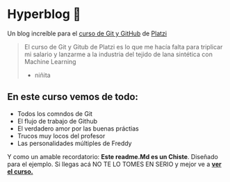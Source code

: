 # Hyperblog 💚
Un blog increíble para el [curso de Git y GitHub](http:/https://platzi.com/cursos/git-github// "curso de Git y GitHub") de [Platzi](http://https://platzi.com "Platzi")
> El curso de Git y Gitub de Platzi es lo que me hacía falta para triplicar mi salario y lanzarme a la industria del tejido de lana sintética con Machine Learning
> - niñita

## En este curso vemos de todo:
* Todos los comndos de Git 
* El flujo de trabajo de Github
* El verdadero amor por las buenas práctias
* Trucos muy locos del profesor
* Las personalidades múltiples de Freddy

Y como un amable recordatorio: **Este readme.Md es un Chiste**. Diseñado para el ejemplo. Si llegas acá   NO TE LO TOMES EN SERIO y mejor ve a **[ver el curso.](https://platzi.com/cursos/git-github/http:// "ver el curso.")**

